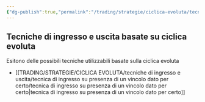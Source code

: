 ```yaml
---
{"dg-publish":true,"permalink":"/trading/strategie/ciclica-evoluta/tecniche-di-ingresso-e-uscita/tecniche-di-ingresso-e-uscita-basate-su-ciclica-evoluta/","dgHomeLink":true,"dgPassFrontmatter":false}
---
```



## Tecniche di ingresso e uscita basate su ciclica evoluta

Esitono delle possibili tecniche utilizzabili basate sulla ciclica evoluta
- [[TRADING/STRATEGIE/CICLICA EVOLUTA/tecniche di ingresso e uscita/tecnica di ingresso su presenza di un vincolo dato per certo/tecnica di ingresso su presenza di un vincolo dato per certo|tecnica di ingresso su presenza di un vincolo dato per certo]]